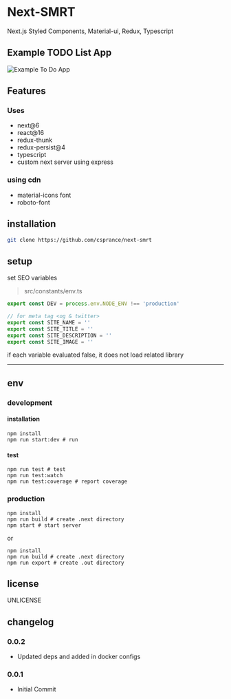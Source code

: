 # Next-SMRT

Next.js Styled Components, Material-ui, Redux, Typescript

## Example TODO List App
![Example To Do App](https://csprance.com/shots/2018-08-12_80391bbd-a273-454b-9d85-f45c0bca6d37.png)

## Features
### Uses
 - next@6
 - react@16
 - redux-thunk
 - redux-persist@4
 - typescript
 - custom next server using express
 

### using cdn
 - material-icons font
 - roboto-font

## installation

```sh
git clone https://github.com/csprance/next-smrt
```

## setup

set SEO variables

> src/constants/env.ts

```typescript
export const DEV = process.env.NODE_ENV !== 'production'

// for meta tag <og & twitter>
export const SITE_NAME = ''
export const SITE_TITLE = ''
export const SITE_DESCRIPTION = ''
export const SITE_IMAGE = ''
```

if each variable evaluated false, it does not load related library


---

## env

### development

#### installation

```
npm install
npm run start:dev # run
```

#### test

```
npm run test # test
npm run test:watch
npm run test:coverage # report coverage
```

### production

```
npm install
npm run build # create .next directory
npm start # start server
```

or

```
npm install
npm run build # create .next directory
npm run export # create .out directory
```

## license

UNLICENSE

## changelog

### 0.0.2

- Updated deps and added in docker configs

### 0.0.1

- Initial Commit